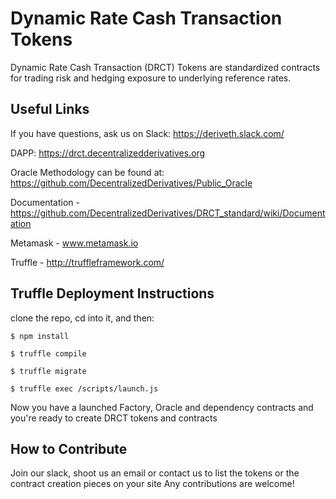 
# Dynamic Rate Cash Transaction Tokens

Dynamic Rate Cash Transaction (DRCT) Tokens are standardized contracts for trading risk and hedging exposure to underlying reference rates.

## Useful Links

If you have questions, ask us on Slack: https://deriveth.slack.com/

DAPP:  https://drct.decentralizedderivatives.org 

Oracle Methodology can be found at: https://github.com/DecentralizedDerivatives/Public_Oracle

Documentation - https://github.com/DecentralizedDerivatives/DRCT_standard/wiki/Documentation

Metamask - www.metamask.io 

Truffle - http://truffleframework.com/


## Truffle Deployment Instructions

clone the repo, cd into it, and then:

    $ npm install

    $ truffle compile

    $ truffle migrate

    $ truffle exec /scripts/launch.js

Now you have a launched Factory, Oracle and dependency contracts and you're ready to create DRCT tokens and contracts

## How to Contribute
Join our slack, shoot us an email or contact us to list the tokens or the contract creation pieces on your site
Any contributions are welcome!
